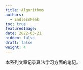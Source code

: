 ```yaml
---
title: Algorithms
authors:
  - EndlessPeak
toc: true
featuredImage: 
date: 2022-03-21
hidden: false
draft: false
weight: 4
---
```


本系列文章记录算法学习方面的笔记。
